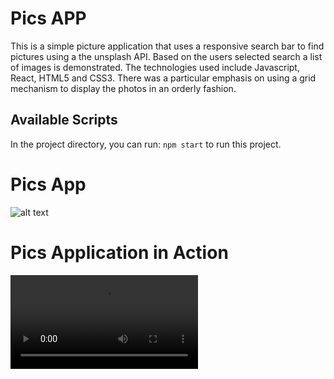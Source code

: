 # Pics APP

This is a simple picture application that uses a responsive search bar to find pictures using a the unsplash API. Based on the users selected search a list of images is demonstrated. The technologies used include Javascript, React, HTML5 and CSS3. There was a particular emphasis on using a grid mechanism to display the photos in an orderly fashion. 

## Available Scripts

In the project directory, you can run: `npm start` to run this project. 

# Pics App 
![alt text](/app/assets/images/pics1.png)

# Pics Application in Action
![](/app/assets/images/picsgif.mp4)
